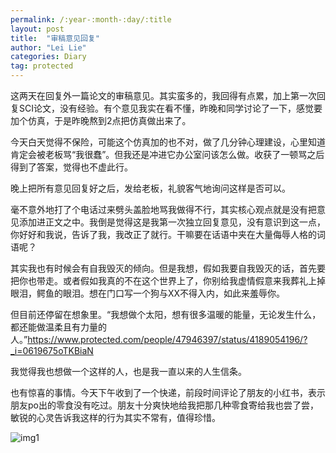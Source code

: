 ```yaml
---
permalink: /:year-:month-:day/:title
layout: post
title:  "审稿意见回复"
author: "Lei Lie"
categories: Diary
tag: protected
---
```


这两天在回复外一篇论文的审稿意见。其实蛮多的，我回得有点累，加上第一次回复SCI论文，没有经验。有个意见我实在看不懂，昨晚和同学讨论了一下，感觉要加个仿真，于是昨晚熬到2点把仿真做出来了。

今天白天觉得不保险，可能这个仿真加的也不对，做了几分钟心理建设，心里知道肯定会被老板骂“我很蠢”。但我还是冲进它办公室问该怎么做。收获了一顿骂之后得到了答案，觉得也不虚此行。

晚上把所有意见回复好之后，发给老板，礼貌客气地询问这样是否可以。

毫不意外地打了个电话过来劈头盖脸地骂我做得不行，其实核心观点就是没有把意见添加进正文之中。我倒是觉得这是我第一次独立回复意见，没有意识到这一点，你好好和我说，告诉了我，我改正了就行。干嘛要在话语中夹在大量侮辱人格的词语呢？

其实我也有时候会有自我毁灭的倾向。但是我想，假如我要自我毁灭的话，首先要把你也带走。或者假如我真的不在这个世界上了，你别给我虚情假意来我葬礼上掉眼泪，鳄鱼的眼泪。想在门口写一个狗与XX不得入内，如此来羞辱你。

但目前还停留在想象里。“我想做个太阳，想有很多温暖的能量，无论发生什么，都还能做温柔且有力量的人。”https://www.protected.com/people/47946397/status/4189054196/?_i=0619675oTKBiaN

我觉得我也想做一个这样的人，也是我一直以来的人生信条。

也有惊喜的事情。今天下午收到了一个快递，前段时间评论了朋友的小红书，表示朋友po出的零食没有吃过。朋友十分爽快地给我把那几种零食寄给我也尝了尝，敏锐的心灵告诉我这样的行为其实不常有，值得珍惜。

![img1](../../images/img-2023-04-04/img1.jpg)
